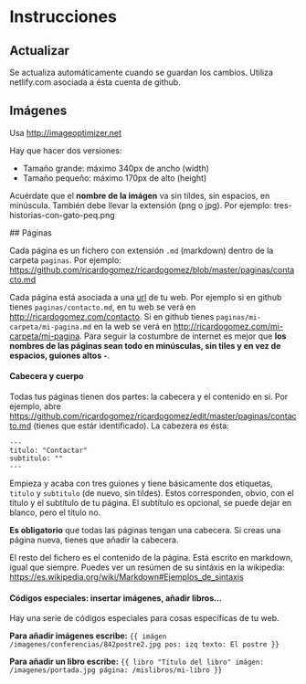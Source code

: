 # Instrucciones

## Actualizar

Se actualiza automáticamente cuando se guardan los cambios. Utiliza netlify.com asociada a ésta cuenta de github.

## Imágenes

Usa http://imageoptimizer.net

Hay que hacer dos versiones:

- Tamaño grande: máximo 340px de ancho (width)
- Tamaño pequeño: máximo 170px de alto (height)

Acuérdate que el **nombre de la imágen** va sin tildes, sin espacios, en minúscula. También debe llevar la extensión (png o jpg). Por ejemplo: tres-historias-con-gato-peq.png

## Páginas

Cada página es un fichero con extensión `.md` (markdown) dentro de la carpeta `paginas`. Por ejemplo: https://github.com/ricardogomez/ricardogomez/blob/master/paginas/contacto.md

Cada página está asociada a una [url](https://es.wikipedia.org/wiki/Localizador_de_recursos_uniforme) de tu web. Por ejemplo si en github tienes `paginas/contacto.md`, en tu web se verá en http://ricardogomez.com/contacto. Si en github tienes `paginas/mi-carpeta/mi-pagina.md` en la web se verá en http://ricardogomez.com/mi-carpeta/mi-pagina. Para seguir la costumbre de internet es mejor que **los nombres de las páginas sean todo en minúsculas, sin tiles y en vez de espacios, guiones altos `-`**.

#### Cabecera y cuerpo

Todas tus páginas tienen dos partes: la cabecera y el contenido en si. Por ejemplo, abre https://github.com/ricardogomez/ricardogomez/edit/master/paginas/contacto.md (tienes que estár identificado). La cabezera es ésta:

```
---
titulo: "Contactar"
subtitulo: ""
---
```

Empieza y acaba con tres guiones y tiene básicamente dos etiquetas, `titulo` y `subtitulo` (de nuevo, sin tildes). Estos corresponden, obvio, con el título y el subtítulo de tu página. El subtítulo es opcional, se puede dejar en blanco, pero el título no.

**Es obligatorio** que todas las páginas tengan una cabecera. Si creas una página nueva, tienes que añadir la cabecera.

El resto del fichero es el contenido de la página. Está escrito en markdown, igual que siempre. Puedes ver un resúmen de su sintáxis en la wikipedia: https://es.wikipedia.org/wiki/Markdown#Ejemplos_de_sintaxis

#### Códigos especiales: insertar imágenes, añadir libros...

Hay una serie de códigos especiales para cosas específicas de tu web.

**Para añadir imágenes escribe:** `{{ imágen /imagenes/conferencias/842postre2.jpg pos: izq texto: El postre }}`

**Para añadir un libro escribe:** `{{ libro "Título del libro" imágen: /imagenes/portada.jpg página: /mislibros/mi-libro }}`

